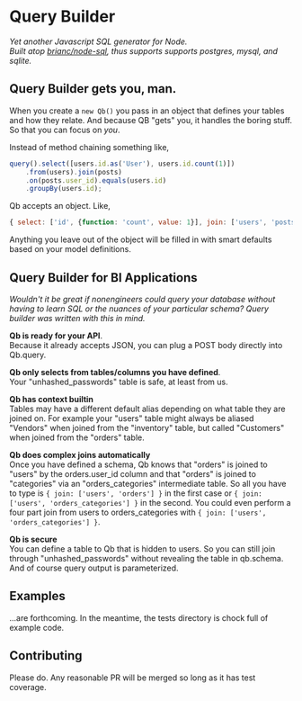 Query Builder
=============

*Yet another Javascript SQL generator for Node.*  
*Built atop [brianc/node-sql](https://github.com/brianc/node-sql), thus supports supports postgres, mysql, and sqlite.*



Query Builder gets you, man.
----------------------------

When you create a `new Qb()` you pass in an object that defines your tables and how they relate. And because QB "gets" you, it handles the boring stuff. So that you can focus on *you*.

Instead of method chaining something like,
```javascript
query().select([users.id.as('User'), users.id.count(1)])
    .from(users).join(posts)
    .on(posts.user_id).equals(users.id)
    .groupBy(users.id);
```

Qb accepts an object. Like,
```javascript
{ select: ['id', {function: 'count', value: 1}], join: ['users', 'posts'] }
```

Anything you leave out of the object will be filled in with smart defaults based on your model definitions.



Query Builder for BI Applications
---------------------------------

*Wouldn't it be great if nonengineers could query your database without having to learn SQL or the nuances of your particular schema? Query builder was written with this in mind.*

**Qb is ready for your API**.  
Because it already accepts JSON, you can plug a POST body directly into Qb.query.

**Qb only selects from tables/columns you have defined**.  
Your "unhashed_passwords" table is safe, at least from us.

**Qb has context builtin**  
Tables may have a different default alias depending on what table they are joined on. For example your "users" table might always be aliased "Vendors" when joined from the "inventory" table, but called "Customers" when joined from the "orders" table.

**Qb does complex joins automatically**  
Once you have defined a schema, Qb knows that "orders" is joined to "users" by the orders.user_id column and that "orders" is joined to "categories" via an "orders_categories" intermediate table. So all you have to type is `{ join: ['users', 'orders'] }` in the first case or `{ join: ['users', 'orders_categories'] }` in the second. You could even perform a four part join from users to orders_categories with `{ join: ['users', 'orders_categories'] }`.

**Qb is secure**  
You can define a table to Qb that is hidden to users. So you can still join through "unhashed_passwords" without revealing the table in qb.schema. And of course query output is parameterized.



Examples
--------

...are forthcoming. In the meantime, the tests directory is chock full of example code.



Contributing
------------

Please do. Any reasonable PR will be merged so long as it has test coverage.